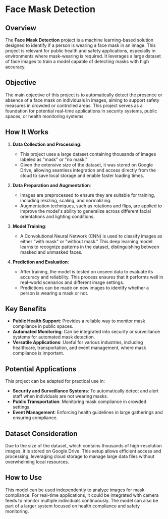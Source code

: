 # Face Mask Detection

## Overview
The **Face Mask Detection** project is a machine learning-based solution designed to identify if a person is wearing a face mask in an image. This project is relevant for public health and safety applications, especially in environments where mask-wearing is required. It leverages a large dataset of face images to train a model capable of detecting masks with high accuracy.

## Objective
The main objective of this project is to automatically detect the presence or absence of a face mask on individuals in images, aiming to support safety measures in crowded or controlled areas. This project serves as a foundation for potential real-time applications in security systems, public spaces, or health monitoring systems.

## How It Works
1. **Data Collection and Processing**: 
   - This project uses a large dataset containing thousands of images labeled as "mask" or "no mask."
   - Given the extensive size of the dataset, it was stored on Google Drive, allowing seamless integration and access directly from the cloud to save local storage and enable faster loading times.

2. **Data Preparation and Augmentation**:
   - Images are preprocessed to ensure they are suitable for training, including resizing, scaling, and normalizing.
   - Augmentation techniques, such as rotations and flips, are applied to improve the model's ability to generalize across different facial orientations and lighting conditions.

3. **Model Training**:
   - A Convolutional Neural Network (CNN) is used to classify images as either "with mask" or "without mask." This deep learning model learns to recognize patterns in the dataset, distinguishing between masked and unmasked faces.

4. **Prediction and Evaluation**:
   - After training, the model is tested on unseen data to evaluate its accuracy and reliability. This process ensures that it performs well in real-world scenarios and different image settings.
   - Predictions can be made on new images to identify whether a person is wearing a mask or not.

## Key Benefits
- **Public Health Support**: Provides a reliable way to monitor mask compliance in public spaces.
- **Automated Monitoring**: Can be integrated into security or surveillance systems for automated mask detection.
- **Versatile Applications**: Useful for various industries, including healthcare, transportation, and event management, where mask compliance is important.

## Potential Applications
This project can be adapted for practical use in:
- **Security and Surveillance Systems**: To automatically detect and alert staff when individuals are not wearing masks.
- **Public Transportation**: Monitoring mask compliance in crowded settings.
- **Event Management**: Enforcing health guidelines in large gatherings and ensuring compliance.

## Dataset Consideration
Due to the size of the dataset, which contains thousands of high-resolution images, it is stored on Google Drive. This setup allows efficient access and processing, leveraging cloud storage to manage large data files without overwhelming local resources.

## How to Use
This model can be used independently to analyze images for mask compliance. For real-time applications, it could be integrated with camera feeds to monitor multiple individuals continuously. The model can also be part of a larger system focused on health compliance and safety monitoring.
